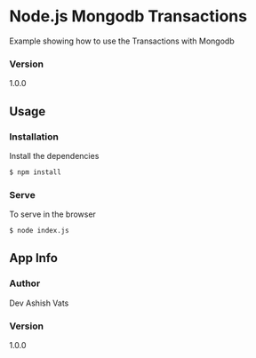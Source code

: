 # Node.js Mongodb Transactions

Example showing how to use the Transactions with Mongodb

### Version
1.0.0

## Usage

### Installation

Install the dependencies

```sh
$ npm install
```

### Serve
To serve in the browser

```sh
$ node index.js
```

## App Info

### Author

Dev Ashish Vats

### Version

1.0.0


